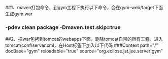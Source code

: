##1、maven打包命令，到gym工程下执行以下命令，会在gym-web/target下面生成gym.war
### -pdev clean package -Dmaven.test.skip=true
##2、把war包拷到tomcat的webapps下面，删除tomcat自带的所有工程，进入tomcat/conf/server.xml，在Host标签下加入以下代码
###Context path="/" docBase="gym" reloadable="true" source="org.eclipse.jst.jee.server:gym"

